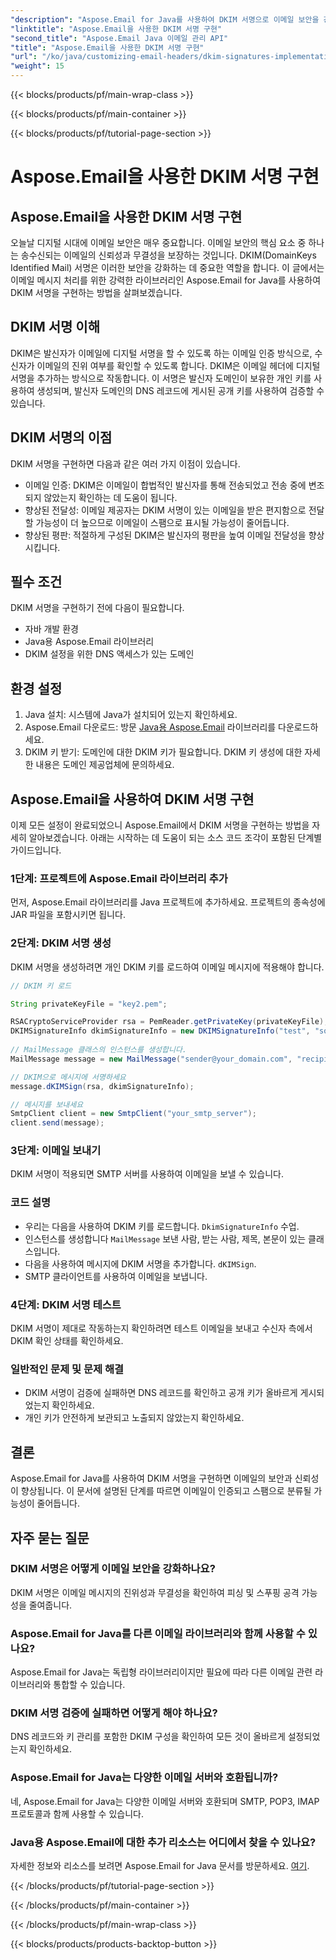 ```yaml
---
"description": "Aspose.Email for Java를 사용하여 DKIM 서명으로 이메일 보안을 강화하세요. DKIM 구현을 위한 단계별 가이드와 코드를 제공합니다."
"linktitle": "Aspose.Email을 사용한 DKIM 서명 구현"
"second_title": "Aspose.Email Java 이메일 관리 API"
"title": "Aspose.Email을 사용한 DKIM 서명 구현"
"url": "/ko/java/customizing-email-headers/dkim-signatures-implementation/"
"weight": 15
---
```


{{< blocks/products/pf/main-wrap-class >}}

{{< blocks/products/pf/main-container >}}

{{< blocks/products/pf/tutorial-page-section >}}

# Aspose.Email을 사용한 DKIM 서명 구현


## Aspose.Email을 사용한 DKIM 서명 구현

오늘날 디지털 시대에 이메일 보안은 매우 중요합니다. 이메일 보안의 핵심 요소 중 하나는 송수신되는 이메일의 신뢰성과 무결성을 보장하는 것입니다. DKIM(DomainKeys Identified Mail) 서명은 이러한 보안을 강화하는 데 중요한 역할을 합니다. 이 글에서는 이메일 메시지 처리를 위한 강력한 라이브러리인 Aspose.Email for Java를 사용하여 DKIM 서명을 구현하는 방법을 살펴보겠습니다.

## DKIM 서명 이해

DKIM은 발신자가 이메일에 디지털 서명을 할 수 있도록 하는 이메일 인증 방식으로, 수신자가 이메일의 진위 여부를 확인할 수 있도록 합니다. DKIM은 이메일 헤더에 디지털 서명을 추가하는 방식으로 작동합니다. 이 서명은 발신자 도메인이 보유한 개인 키를 사용하여 생성되며, 발신자 도메인의 DNS 레코드에 게시된 공개 키를 사용하여 검증할 수 있습니다.

## DKIM 서명의 이점

DKIM 서명을 구현하면 다음과 같은 여러 가지 이점이 있습니다.
- 이메일 인증: DKIM은 이메일이 합법적인 발신자를 통해 전송되었고 전송 중에 변조되지 않았는지 확인하는 데 도움이 됩니다.
- 향상된 전달성: 이메일 제공자는 DKIM 서명이 있는 이메일을 받은 편지함으로 전달할 가능성이 더 높으므로 이메일이 스팸으로 표시될 가능성이 줄어듭니다.
- 향상된 평판: 적절하게 구성된 DKIM은 발신자의 평판을 높여 이메일 전달성을 향상시킵니다.

## 필수 조건

DKIM 서명을 구현하기 전에 다음이 필요합니다.
- 자바 개발 환경
- Java용 Aspose.Email 라이브러리
- DKIM 설정을 위한 DNS 액세스가 있는 도메인

## 환경 설정

1. Java 설치: 시스템에 Java가 설치되어 있는지 확인하세요.
2. Aspose.Email 다운로드: 방문 [Java용 Aspose.Email](https://products.aspose.com/email/java/) 라이브러리를 다운로드하세요.
3. DKIM 키 받기: 도메인에 대한 DKIM 키가 필요합니다. DKIM 키 생성에 대한 자세한 내용은 도메인 제공업체에 문의하세요.

## Aspose.Email을 사용하여 DKIM 서명 구현

이제 모든 설정이 완료되었으니 Aspose.Email에서 DKIM 서명을 구현하는 방법을 자세히 알아보겠습니다. 아래는 시작하는 데 도움이 되는 소스 코드 조각이 포함된 단계별 가이드입니다.

### 1단계: 프로젝트에 Aspose.Email 라이브러리 추가

먼저, Aspose.Email 라이브러리를 Java 프로젝트에 추가하세요. 프로젝트의 종속성에 JAR 파일을 포함시키면 됩니다.

### 2단계: DKIM 서명 생성

DKIM 서명을 생성하려면 개인 DKIM 키를 로드하여 이메일 메시지에 적용해야 합니다.

```java
// DKIM 키 로드

String privateKeyFile = "key2.pem";

RSACryptoServiceProvider rsa = PemReader.getPrivateKey(privateKeyFile);
DKIMSignatureInfo dkimSignatureInfo = new DKIMSignatureInfo("test", "some_email.com");
 
// MailMessage 클래스의 인스턴스를 생성합니다.
MailMessage message = new MailMessage("sender@your_domain.com", "recipient@recipient_domain.com", "Subject", "Body");

// DKIM으로 메시지에 서명하세요
message.dKIMSign(rsa, dkimSignatureInfo);

// 메시지를 보내세요
SmtpClient client = new SmtpClient("your_smtp_server");
client.send(message);
```

### 3단계: 이메일 보내기

DKIM 서명이 적용되면 SMTP 서버를 사용하여 이메일을 보낼 수 있습니다.

### 코드 설명

- 우리는 다음을 사용하여 DKIM 키를 로드합니다. `DkimSignatureInfo` 수업.
- 인스턴스를 생성합니다 `MailMessage` 보낸 사람, 받는 사람, 제목, 본문이 있는 클래스입니다.
- 다음을 사용하여 메시지에 DKIM 서명을 추가합니다. `dKIMSign`.
- SMTP 클라이언트를 사용하여 이메일을 보냅니다.

### 4단계: DKIM 서명 테스트

DKIM 서명이 제대로 작동하는지 확인하려면 테스트 이메일을 보내고 수신자 측에서 DKIM 확인 상태를 확인하세요.

### 일반적인 문제 및 문제 해결

- DKIM 서명이 검증에 실패하면 DNS 레코드를 확인하고 공개 키가 올바르게 게시되었는지 확인하세요.
- 개인 키가 안전하게 보관되고 노출되지 않았는지 확인하세요.

## 결론

Aspose.Email for Java를 사용하여 DKIM 서명을 구현하면 이메일의 보안과 신뢰성이 향상됩니다. 이 문서에 설명된 단계를 따르면 이메일이 인증되고 스팸으로 분류될 가능성이 줄어듭니다.

## 자주 묻는 질문

### DKIM 서명은 어떻게 이메일 보안을 강화하나요?

DKIM 서명은 이메일 메시지의 진위성과 무결성을 확인하여 피싱 및 스푸핑 공격 가능성을 줄여줍니다.

### Aspose.Email for Java를 다른 이메일 라이브러리와 함께 사용할 수 있나요?

Aspose.Email for Java는 독립형 라이브러리이지만 필요에 따라 다른 이메일 관련 라이브러리와 통합할 수 있습니다.

### DKIM 서명 검증에 실패하면 어떻게 해야 하나요?

DNS 레코드와 키 관리를 포함한 DKIM 구성을 확인하여 모든 것이 올바르게 설정되었는지 확인하세요.

### Aspose.Email for Java는 다양한 이메일 서버와 호환됩니까?

네, Aspose.Email for Java는 다양한 이메일 서버와 호환되며 SMTP, POP3, IMAP 프로토콜과 함께 사용할 수 있습니다.

### Java용 Aspose.Email에 대한 추가 리소스는 어디에서 찾을 수 있나요?

자세한 정보와 리소스를 보려면 Aspose.Email for Java 문서를 방문하세요. [여기](https://reference.aspose.com/email/java/).

{{< /blocks/products/pf/tutorial-page-section >}}

{{< /blocks/products/pf/main-container >}}

{{< /blocks/products/pf/main-wrap-class >}}

{{< blocks/products/products-backtop-button >}}